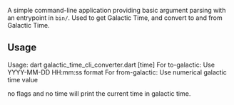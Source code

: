 A simple command-line application providing basic argument parsing with an entrypoint in `bin/`. Used to get Galactic Time, and convert to and from Galactic Time.

## Usage
Usage: dart galactic_time_cli_converter.dart <flags> [time]
For to-galactic: Use YYYY-MM-DD HH:mm:ss format
For from-galactic: Use numerical galactic time value

no flags and no time will print the current time in galactic time.
